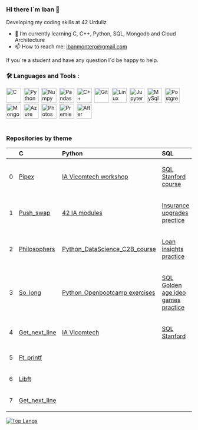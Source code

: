 ### Hi there I´m Iban 👋
Developing my coding skills at 42 Urduliz

- 🌱 I’m currently learning C, C++, Python, SQL, Mongodb and Cloud Architecture
- 📫 How to reach me: ibanmontero@gmail.com

If you´re a student and have any question I´d be happy to help.



### :hammer_and_wrench: Languages and Tools :

<div>
  <img src="https://cdn.jsdelivr.net/gh/devicons/devicon/icons/c/c-original.svg" title="C" alt="C" width="40" height="40"/>&nbsp;
  <img src="https://cdn.jsdelivr.net/gh/devicons/devicon/icons/python/python-original.svg" title="Python" alt="Python" width="40" height="40"/>&nbsp;
  <img src="https://cdn.jsdelivr.net/gh/devicons/devicon/icons/numpy/numpy-original.svg" title="Numpy" alt="Numpy" width="40" height="40"/>&nbsp;
  <img src="https://cdn.jsdelivr.net/gh/devicons/devicon/icons/pandas/pandas-original.svg" title="Pandas" alt="Pandas" width="40" height="40"/>&nbsp;
  <img src="https://cdn.jsdelivr.net/gh/devicons/devicon/icons/cplusplus/cplusplus-original.svg" title="C++" alt="C++" width="40" height="40"/>&nbsp;
  <img src="https://cdn.jsdelivr.net/gh/devicons/devicon/icons/git/git-original.svg" title="Git" alt="Git" width="40" height="40"/>&nbsp;
  <img src="https://cdn.jsdelivr.net/gh/devicons/devicon/icons/linux/linux-original.svg" title="Linux" alt="Linux" width="40" height="40"/>&nbsp;
  <img src="https://cdn.jsdelivr.net/gh/devicons/devicon/icons/jupyter/jupyter-original.svg" title="Jupyter" alt="Jupyter" width="40" height="40"/>&nbsp;
  <img src="https://cdn.jsdelivr.net/gh/devicons/devicon/icons/mysql/mysql-original.svg" title="MySql" alt="MySql" width="40" height="40"/>&nbsp;
  <img src="https://cdn.jsdelivr.net/gh/devicons/devicon/icons/postgresql/postgresql-plain.svg" title="PostreSql" alt="PostgreSql" width="40" height="40"/>&nbsp;
  <img src="https://cdn.jsdelivr.net/gh/devicons/devicon/icons/mongodb/mongodb-original.svg" title="MongoDb" alt="MongoDb" width="40" height="40"/>&nbsp;
  <img src="https://cdn.jsdelivr.net/gh/devicons/devicon/icons/azure/azure-original.svg" title="Azure" alt="Azure" width="40" height="40"/>&nbsp;
  <img src="https://cdn.jsdelivr.net/gh/devicons/devicon/icons/photoshop/photoshop-plain.svg" title="Photoshop" alt="Photoshop" width="40" height="40"/>&nbsp;
  <img src="https://cdn.jsdelivr.net/gh/devicons/devicon/icons/premierepro/premierepro-plain.svg" title="Premiere Pro" alt="Premiere Pro" width="40" height="40"/>&nbsp;
  <img src="https://cdn.jsdelivr.net/gh/devicons/devicon/icons/aftereffects/aftereffects-plain.svg" title="After Effects" alt="After Effects" width="40" height="40"/>&nbsp;     
</div>
<br>

### Repositories by theme

| | C | Python | SQL | More |
|---|:---|:--|:---|:---|
| 0 | <!-- 0 C --> <p><a href="https://github.com/tentaclepurple/42_Pipex" >Pipex</a></p>  | <!-- 0 PY --> <p><a href="https://github.com/tentaclepurple/PY_AI_workshop_Vicomtech" >IA Vicomtech workshop</a></p>  | <!-- 0 SQL --> <p><a href="https://github.com/tentaclepurple/SQL_Standford" >SQL Stanford course</a></p>  |  <!-- 0 more --> <p><a href="https://github.com/tentaclepurple/MONGODB_python_developer" >Mongo DB developer</a></p> |
| 1 | <!-- 1 C--> <p><a href="https://github.com/tentaclepurple/42_Push_swap" >Push_swap</a></p>  | <!-- 1 PY --> <p><a href="https://github.com/tentaclepurple/PY_42_AI" >42 IA modules</a></p>  | <!-- 1 SQL --> <p><a href="https://github.com/tentaclepurple/SQL_insurance_upgrades_practice" >Insurance upgrades prectice</a></p>  | <!-- 1 more --> <p><a href="https://github.com/tentaclepurple/Cheatsheets" >Cheatsheets</a></p> |
| 2 | <!-- 2 C-->  <p><a href="https://github.com/tentaclepurple/42_Philosophers" >Philosophers</a></p>  | <!-- 2 PY --> <p><a href="https://github.com/tentaclepurple/PY Data Science_C2B" >Python_DataScience_C2B_course</a></p>  | <!-- 2 SQL --> <p><a href="https://github.com/tentaclepurple/SQL_loan_insights_practice" >Loan insights practice</a></p>  | <!-- 2 more --> |
| 3 | <!-- 3 C--> <p><a href="https://github.com/tentaclepurple/42_So_long" >So_long</a></p>  | <!-- 3 PY --> <p><a href="https://github.com/tentaclepurple/PY_OB" >Python_Openbootcamp exercises</a></p>  | <!-- 3 SQL --> <p><a href="https://github.com/tentaclepurple/SQL_golden_age_video_games_practice" >SQL Golden age ideo games practice</a></p>  | <!--3 more --> |
| 4 | <!-- 4 C--> <p><a href="https://github.com/tentaclepurple/42_Get_next_line" >Get_next_line</a></p>  |  <p><a href="https://github.com/tentaclepurple/PY_AI_workshop_Vicomtech" >IA Vicomtech</a></p>  |  <p><a href="https://github.com/tentaclepurple/SQL_Standford" >SQL Stanford</a></p>  | <!-- 4 more --> |
| 5 | <!-- 5 C--> <p><a href="https://github.com/tentaclepurple/42_Ft_printf" >Ft_printf</a></p>  | <!-- 5 PY--> <p><a href=" " >   </a></p>  | <!-- 5 SQL--> <p><a href="  " >  </a></p>  | <!-- 5 more --> |
| 6 | <!-- 6 C --> <p><a href="https://github.com/tentaclepurple/42_Libft" >Libft</a></p>  | <!-- 7 PY--> <p><a href="   " >   </a></p>  | <!-- 7 SQL--> <p><a href="   " >   </a></p>  | <!-- 6 more -->|
| 7 | <!-- 7 C--> <p><a href="https://github.com/tentaclepurple/42_Get_next_line" >Get_next_line</a></p>  | <!-- 7 PY --> <p><a href="  " >  </a></p>  | <!-- 8 SQL --> <p><a href=" " > </a></p>  | <!-- 7 more --> |

[![Top Langs](https://github-readme-stats.vercel.app/api/top-langs/?username=tentaclepurple&layout=compact&theme=vision-friendly-dark)](https://github.com/anuraghazra/github-readme-stats)<br>

<!--
**tentaclepurple/tentaclepurple** is a ✨ _special_ ✨ repository because its `README.md` (this file) appears on your GitHub profile.

Here are some ideas to get you started:

- 🔭 I’m currently working on ...
- 👯 I’m looking to collaborate on ...
- 🤔 I’m looking for help with ...
- 💬 Ask me about ...
- 😄 Pronouns: ...
- ⚡ Fun fact: ...
https://devicon.dev/
-->

